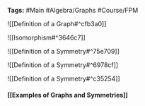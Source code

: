 **Tags:** #Main #Algebra/Graphs #Course/FPM 

![[Definition of a Graph#^cfb3a0]]

![[Isomorphism#^3646c7]]

![[Definition of a Symmetry#^75e709]]

![[Definition of a Symmetry#^6978cf]]

![[Definition of a Symmetry#^c35254]]

#### [[Examples of Graphs and Symmetries]]